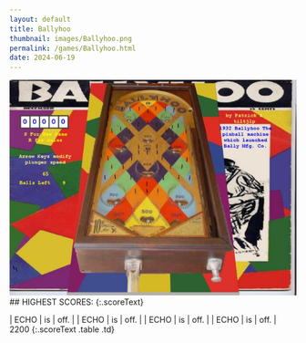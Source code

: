 ```yaml
---
layout: default
title: Ballyhoo
thumbnail: images/Ballyhoo.png
permalink: /games/Ballyhoo.html
date: 2024-06-19
---
```


<img src="../images/Ballyhoo.png" class="gameThumbnail img-fluid mx-auto align-middle">
## HIGHEST SCORES:
{:.scoreText}

| ECHO | is | off. | 
| ECHO | is | off. | 
| ECHO | is | off. | 
| ECHO | is | off. | 
2200 
{:.scoreText .table .td}
